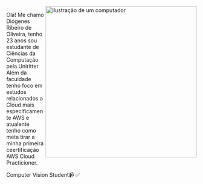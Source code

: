 <img src="https://raw.githubusercontent.com/MicaelliMedeiros/micaellimedeiros/master/image/computer-illustration.png" alt="ilustração de um computador" min-width="400px" max-width="400px" width="400px" align="right">

<p align="left"> 
  Olá! Me chamo Diógenes Ribeiro de Oliveira, tenho 23 anos sou estudante de Ciências da Computação pela Uniritter. Além da faculdade tenho foco em estudos relacionados a Cloud mais especificamente AWS e atualente tenho como meta tirar a minha primeira ceertificação AWS Cloud Practicioner.
</p>

<p align="left">
  Computer Vision Student📹 ✅
</p>
